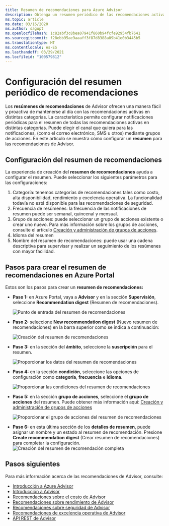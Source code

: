 ```yaml
---
title: Resumen de recomendaciones para Azure Advisor
description: Obtenga un resumen periódico de las recomendaciones activas
ms.topic: article
ms.date: 03/16/2020
ms.author: sagupt
ms.openlocfilehash: 1c82abf3c8bea07941f860b94fcfe92954fb7641
ms.sourcegitcommit: f28ebb95ae9aaaff3f87d8388a09b41e0b3445b5
ms.translationtype: HT
ms.contentlocale: es-ES
ms.lasthandoff: 03/29/2021
ms.locfileid: "100579812"
---
```

# <a name="configure-periodic-summary-for-recommendations"></a>Configuración del resumen periódico de recomendaciones

Los **resúmenes de recomendaciones** de Advisor ofrecen una manera fácil y proactiva de mantenerse al día con las recomendaciones activas en distintas categorías. La característica permite configurar notificaciones periódicas para el resumen de todas las recomendaciones activas en distintas categorías. Puede elegir el canal que quiera para las notificaciones, (como el correo electrónico, SMS u otros) mediante grupos de acciones. En este artículo se muestra cómo configurar un **resumen** para las recomendaciones de Advisor.


## <a name="setting-up-your-recommendation-digest"></a>Configuración del resumen de recomendaciones 

La experiencia de creación del **resumen de recomendaciones** ayuda a configurar el resumen. Puede seleccionar los siguientes parámetros para las configuraciones:
1. Categoría: tenemos categorías de recomendaciones tales como costo, alta disponibilidad, rendimiento y excelencia operativa. La funcionalidad todavía no está disponible para las recomendaciones de seguridad.
2. Frecuencia de resúmenes: la frecuencia de las notificaciones de resumen puede ser semanal, quincenal y mensual.
3. Grupo de acciones: puede seleccionar un grupo de acciones existente o crear uno nuevo. Para más información sobre los grupos de acciones, consulte el artículo [Creación y administración de grupos de acciones](../azure-monitor/alerts/action-groups.md).
4. Idioma del resumen
5. Nombre del resumen de recomendaciones: puede usar una cadena descriptiva para supervisar y realizar un seguimiento de los resúmenes con mayor facilidad.

## <a name="steps-to-create-recommendation-digest-in-azure-portal"></a>Pasos para crear el resumen de recomendaciones en Azure Portal

Estos son los pasos para crear un **resumen de recomendaciones:**
* **Paso 1:** en Azure Portal, vaya a **Advisor** y en la sección **Supervisión**, seleccione **Recommendation digest** (Resumen de recomendaciones). 

   ![Punto de entrada del resumen de recomendaciones](./media/digest-0.png)

* **Paso 2:** seleccione **New recommendation digest** (Nuevo resumen de recomendaciones) en la barra superior como se indica a continuación:

   ![Creación del resumen de recomendaciones](./media/digest-5.png)

* **Paso 3:** en la sección del **ámbito**, seleccione la **suscripción** para el resumen.

   ![Proporcionar los datos del resumen de recomendaciones](./media/digest-1.png)

* **Paso 4:** en la sección **condición**, seleccione las opciones de configuración como **categoría**, **frecuencia** e **idioma**.

   ![Proporcionar las condiciones del resumen de recomendaciones](./media/digest-2.png)

* **Paso 5:** en la sección **grupo de acciones**, seleccione el **grupo de acciones** del resumen. Puede obtener más información aquí: [Creación y administración de grupos de acciones](../azure-monitor/alerts/action-groups.md)

   ![Proporcionar el grupo de acciones del resumen de recomendaciones](./media/digest-3.png)

* **Paso 6:** en esta última sección de los **detalles de resumen**, puede asignar un nombre y un estado al resumen de recomendación. Presione **Create recommendation digest** (Crear resumen de recomendaciones) para completar la configuración.
   ![Creación del resumen de recomendación completa](./media/digest-4.png)

## <a name="next-steps"></a>Pasos siguientes

Para más información acerca de las recomendaciones de Advisor, consulte:
* [Introducción a Azure Advisor](advisor-overview.md)
* [Introducción a Advisor](advisor-get-started.md)
* [Recomendaciones sobre el costo de Advisor](advisor-cost-recommendations.md)
* [Recomendaciones sobre rendimiento de Advisor](advisor-performance-recommendations.md)
* [Recomendaciones sobre seguridad de Advisor](advisor-security-recommendations.md)
* [Recomendaciones de excelencia operativa de Advisor](advisor-operational-excellence-recommendations.md)
* [API REST de Advisor](/rest/api/advisor/)
